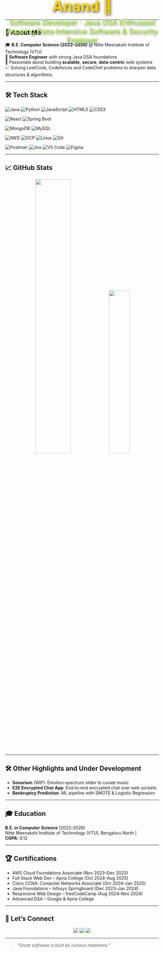 <!-- Banner -->
<div style="position: relative; width: 100%; max-width: 960px; margin: auto;">

  <!-- Background Image -->

  <!-- Centered Text Overlay -->
  <div style="
    position: absolute;
    top: 50%;
    left: 50%;
    transform: translate(-50%, -50%);
    text-align: center;
    color: #fff;
    padding: 10px 20px;
    width: 100%;
  ">
    <h1 style="
      font-size: 3rem;
      margin: 0;
      color: #FFD700;
      text-shadow: 3px 3px 8px rgba(0, 0, 0, 0.8);
    ">
      Hey there! I'm Ayush Anand 👋
    </h1>
    <p style="
      font-size: 1.5rem;
      margin-top: 10px;
      color: #ADFF2F;
      text-shadow: 2px 2px 6px rgba(0, 0, 0, 0.7);
    ">
      Software Developer · Java DSA Enthusiast<br/>
      Aspiring Data‑Intensive Software & Security Engineer
    </p>
  </div>
</div>




---

## 🧩 About Me

🎓 **B.E. Computer Science (2022–2026)** @ Nitte Meenakshi Institute of Technology (VTU)  
💼 **Software Engineer** with strong Java DSA foundations  
🚀 Passionate about building **scalable**, **secure**, **data‑centric** web systems  
📈 Solving LeetCode, Codeforces and CodeChef problems to sharpen data structures & algorithms.

---

## 🛠️ Tech Stack

<!-- Core -->
![Java](https://img.shields.io/badge/Java-ED8B00?style=flat-square&logo=java&logoColor=white)
![Python](https://img.shields.io/badge/Python-3776AB?style=flat-square&logo=python&logoColor=white)
![JavaScript](https://img.shields.io/badge/JavaScript-F7DF1E?style=flat-square&logo=javascript&logoColor=black)
![HTML5](https://img.shields.io/badge/HTML5-E34F26?style=flat-square&logo=html5&logoColor=white)
![CSS3](https://img.shields.io/badge/CSS3-1572B6?style=flat-square&logo=css3&logoColor=white)

<!-- Frameworks -->
![React](https://img.shields.io/badge/React-61DAFB?style=flat-square&logo=react&logoColor=black)
![Spring Boot](https://img.shields.io/badge/Spring%20Boot-6DB33F?style=flat-square&logo=springboot&logoColor=white)

<!-- Databases -->
![MongoDB](https://img.shields.io/badge/MongoDB-4EA94B?style=flat-square&logo=mongodb&logoColor=white)
![MySQL](https://img.shields.io/badge/MySQL-4479A1?style=flat-square&logo=mysql&logoColor=white)

<!-- Cloud & DevOps -->
![AWS](https://img.shields.io/badge/AWS-232F3E?style=flat-square&logo=amazon-aws&logoColor=white)
![GCP](https://img.shields.io/badge/GCP-4285F4?style=flat-square&logo=google-cloud&logoColor=white)
![Linux](https://img.shields.io/badge/Linux-FCC624?style=flat-square&logo=linux&logoColor=black)
![Git](https://img.shields.io/badge/Git-F05032?style=flat-square&logo=git&logoColor=white)

<!-- Tools -->
![Postman](https://img.shields.io/badge/Postman-FF6C37?style=flat-square&logo=postman&logoColor=white)
![Jira](https://img.shields.io/badge/Jira-0052CC?style=flat-square&logo=jira&logoColor=white)
![VS Code](https://img.shields.io/badge/VS%20Code-007ACC?style=flat-square&logo=visual-studio-code&logoColor=white)
![Figma](https://img.shields.io/badge/Figma-F24E1E?style=flat-square&logo=figma&logoColor=white)


---

## 📈 GitHub Stats

<p align="center">
  <!-- GitHub Stats -->
  <img src="https://github-readme-stats.vercel.app/api?username=AdotAyush&show_icons=true&theme=tokyonight&include_all_commits=true&count_private=true" width="48%" />

  <!-- Top Languages -->
  <img src="https://github-readme-stats.vercel.app/api/top-langs/?username=AdotAyush&layout=compact&theme=tokyonight&hide_progress=false" width="37%" />
</p>

---

## 🛠️ Other Highlights and Under Development

- **Sonarium** (WIP): Emotion‑spectrum slider to curate music  
- **E2E Encrypted Chat App**: End‑to‑end encrypted chat over web sockets 
- **Bankruptcy Prediction**: ML pipeline with SMOTE & Logistic Regression  

---

## 🎓 Education

**B.E. in Computer Science** (2022–2026)  
Nitte Meenakshi Institute of Technology (VTU), Bengaluru North | **CGPA:** 8.12

---

## 🏆 Certifications

- AWS Cloud Foundations Associate (Nov 2023–Dec 2023)  
- Full‑Stack Web Dev – Apna College (Oct 2024–Aug 2025)  
- Cisco CCNA: Computer Networks Associate (Oct 2024–Jan 2025)  
- Java Foundations – Infosys Springboard (Dec 2023–Jan 2024)  
- Responsive Web Design – freeCodeCamp (Aug 2024–Nov 2024)  
- Advanced DSA – Google & Apna College  

---

## 🤝 Let’s Connect

<p align="center">
  <a href="mailto:ayushanand2111@gmail.com"><img src="https://img.shields.io/badge/Email-D14836?style=flat-square&logo=gmail&logoColor=white"/></a>
  <a href="https://www.linkedin.com/in/ayush-anand-b49aba353/"><img src="https://img.shields.io/badge/LinkedIn-0A66C2?style=flat-square&logo=linkedin&logoColor=white"/></a>
  <a href="https://github.com/AdotAyush"><img src="https://img.shields.io/badge/GitHub-100000?style=flat-square&logo=github&logoColor=white"/></a>
</p>

---

> <i>“Great software is built by curious madmens.”</i>
